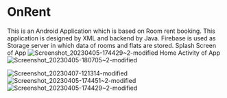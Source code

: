 # OnRent
This is an Android Application which is based on Room rent booking.
This application is designed by XML and backend by Java.
Firebase is used as Storage server in which data of rooms and flats are stored.
Splash Screen of App
![Screenshot_20230405-174429~2-modified](https://user-images.githubusercontent.com/90342116/230558116-26c3d43a-141e-4f74-9e12-043d9713da15.png)
Home Activity of App
![Screenshot_20230405-180705~2-modified](https://user-images.githubusercontent.com/90342116/230558145-2a8e3611-f0bc-48ce-bf8d-dc16fa2d09ac.png)

![Screenshot_20230407-121314-modified](https://user-images.githubusercontent.com/90342116/230558160-76b22a51-ba80-49f6-9461-fac3599e6e2b.png)
![Screenshot_20230405-174451~2-modified](https://user-images.githubusercontent.com/90342116/230558174-2cf23b3e-a84a-4f48-a0e3-81899b055f02.png)
![Screenshot_20230405-174429~2-modified](https://user-images.githubusercontent.com/90342116/230558180-25cdd0b2-7081-4809-9b17-a98c699557ad.png)
